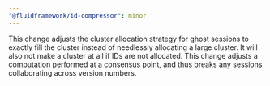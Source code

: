 ```yaml
---
"@fluidframework/id-compressor": minor
---
```


This change adjusts the cluster allocation strategy for ghost sessions to exactly fill the cluster instead of needlessly allocating a large cluster.
It will also not make a cluster at all if IDs are not allocated.
This change adjusts a computation performed at a consensus point, and thus breaks any sessions collaborating across version numbers.
